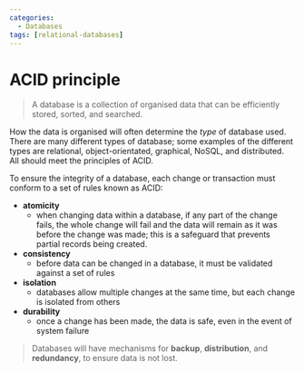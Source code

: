 ```yaml
---
categories:
  - Databases
tags: [relational-databases]
---
```


# ACID principle

> A database is a collection of organised data that can be efficiently stored,
> sorted, and searched.

How the data is organised will often determine the _type_ of database used.
There are many different types of database; some examples of the different types
are relational, object-orientated, graphical, NoSQL, and distributed. All should
meet the principles of ACID.

To ensure the integrity of a database, each change or transaction must conform
to a set of rules known as ACID:

- **atomicity**
  - when changing data within a database, if any part of the change fails, the
    whole change will fail and the data will remain as it was before the change
    was made; this is a safeguard that prevents partial records being created.
- **consistency**
  - before data can be changed in a database, it must be validated against a set
    of rules
- **isolation**
  - databases allow multiple changes at the same time, but each change is
    isolated from others
- **durability**
  - once a change has been made, the data is safe, even in the event of system
    failure

> Databases will have mechanisms for **backup**, **distribution**, and
> **redundancy**, to ensure data is not lost.
